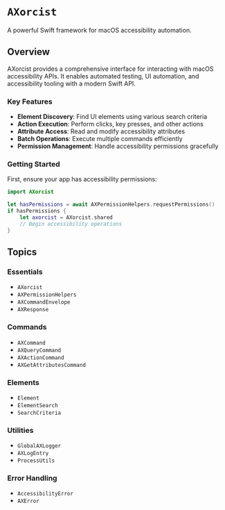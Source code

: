 # ``AXorcist``

A powerful Swift framework for macOS accessibility automation.

## Overview

AXorcist provides a comprehensive interface for interacting with macOS accessibility APIs. It enables automated testing, UI automation, and accessibility tooling with a modern Swift API.

### Key Features

- **Element Discovery**: Find UI elements using various search criteria
- **Action Execution**: Perform clicks, key presses, and other actions
- **Attribute Access**: Read and modify accessibility attributes
- **Batch Operations**: Execute multiple commands efficiently
- **Permission Management**: Handle accessibility permissions gracefully

### Getting Started

First, ensure your app has accessibility permissions:

```swift
import AXorcist

let hasPermissions = await AXPermissionHelpers.requestPermissions()
if hasPermissions {
    let axorcist = AXorcist.shared
    // Begin accessibility operations
}
```

## Topics

### Essentials

- ``AXorcist``
- ``AXPermissionHelpers``
- ``AXCommandEnvelope``
- ``AXResponse``

### Commands

- ``AXCommand``
- ``AXQueryCommand``
- ``AXActionCommand``
- ``AXGetAttributesCommand``

### Elements

- ``Element``
- ``ElementSearch``
- ``SearchCriteria``

### Utilities

- ``GlobalAXLogger``
- ``AXLogEntry``
- ``ProcessUtils``

### Error Handling

- ``AccessibilityError``
- ``AXError``